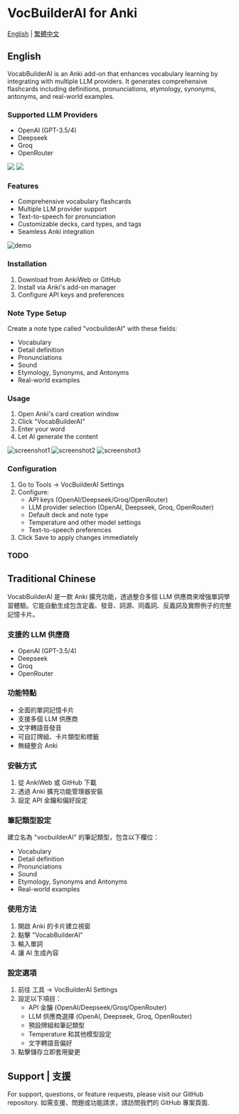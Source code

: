 # VocBuilderAI for Anki

[English](#english) | [繁體中文](#traditional-chinese)

## English

VocabBuilderAI is an Anki add-on that enhances vocabulary learning by integrating with multiple LLM providers. It generates comprehensive flashcards including definitions, pronunciations, etymology, synonyms, antonyms, and real-world examples.

### Supported LLM Providers
- OpenAI (GPT-3.5/4)
- Deepseek
- Groq
- OpenRouter

![](media/dictionary.png)
![](media/webster.png)

### Features
- Comprehensive vocabulary flashcards
- Multiple LLM provider support
- Text-to-speech for pronunciation
- Customizable decks, card types, and tags
- Seamless Anki integration

![demo](media/vocAI-demo-1.gif)

### Installation
1. Download from AnkiWeb or GitHub
2. Install via Anki's add-on manager
3. Configure API keys and preferences

### Note Type Setup
Create a note type called "vocbuilderAI" with these fields:
- Vocabulary
- Detail definition
- Pronunciations
- Sound
- Etymology, Synonyms, and Antonyms
- Real-world examples

### Usage
1. Open Anki's card creation window
2. Click "VocabBuilderAI"
3. Enter your word
4. Let AI generate the content

![screenshot1](media/sceenshot-1.png)
![screenshot2](media/sceenshot-2.png)
![screenshot3](media/sceenshot-3.png)

### Configuration
1. Go to Tools -> VocBuilderAI Settings
2. Configure:
   - API keys (OpenAI/Deepseek/Groq/OpenRouter)
   - LLM provider selection (OpenAI, Deepseek, Groq, OpenRouter)
   - Default deck and note type
   - Temperature and other model settings
   - Text-to-speech preferences
3. Click Save to apply changes immediately

### TODO

## Traditional Chinese

VocabBuilderAI 是一款 Anki 擴充功能，透過整合多個 LLM 供應商來增強單詞學習體驗。它能自動生成包含定義、發音、詞源、同義詞、反義詞及實際例子的完整記憶卡片。

### 支援的 LLM 供應商
- OpenAI (GPT-3.5/4)
- Deepseek
- Groq
- OpenRouter

### 功能特點
- 全面的單詞記憶卡片
- 支援多個 LLM 供應商
- 文字轉語音發音
- 可自訂牌組、卡片類型和標籤
- 無縫整合 Anki

### 安裝方式
1. 從 AnkiWeb 或 GitHub 下載
2. 透過 Anki 擴充功能管理器安裝
3. 設定 API 金鑰和偏好設定

### 筆記類型設定
建立名為 "vocbuilderAI" 的筆記類型，包含以下欄位：
- Vocabulary
- Detail definition
- Pronunciations
- Sound
- Etymology, Synonyms and Antonyms
- Real-world examples

### 使用方法
1. 開啟 Anki 的卡片建立視窗
2. 點擊 "VocabBuilderAI"
3. 輸入單詞
4. 讓 AI 生成內容

### 設定選項
1. 前往 工具 -> VocBuilderAI Settings
2. 設定以下項目：
   - API 金鑰 (OpenAI/Deepseek/Groq/OpenRouter)
   - LLM 供應商選擇 (OpenAI, Deepseek, Groq, OpenRouter)
   - 預設牌組和筆記類型
   - Temperature 和其他模型設定
   - 文字轉語音偏好
3. 點擊儲存立即套用變更

## Support | 支援
For support, questions, or feature requests, please visit our GitHub repository.
如需支援、問題或功能請求，請訪問我們的 GitHub 專案頁面.
